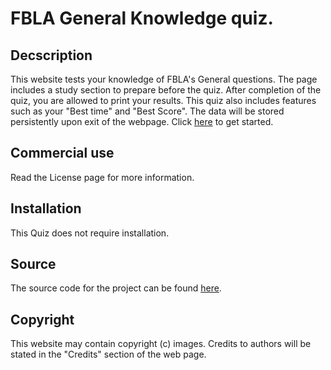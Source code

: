 
# FBLA General Knowledge quiz. 

## Decscription

This website tests your knowledge of FBLA's General questions. The page includes a study section to prepare before the quiz. After completion of the quiz, you are allowed to print your results. This quiz also includes features such as your "Best time" and "Best Score". The data will be stored persistently upon exit of the webpage. Click [here](https://kavin-siva.github.io/html/Home.html) to get started.

## Commercial use

Read the License page for more information.

## Installation

This Quiz does not require installation.

## Source

The source code for the project can be found [here](https://github.com/kavin-siva/Coding-Project.git).

## Copyright

This website may contain copyright (c) images. Credits to authors will be stated in the "Credits" section of the web page. 